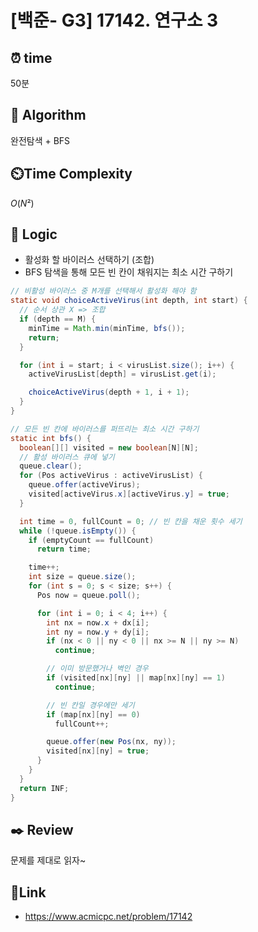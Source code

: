 # [백준- G3] 17142. 연구소 3
 
## ⏰  **time**
50분

## :pushpin: **Algorithm**
완전탐색 + BFS

## ⏲️**Time Complexity**
$O(N²)$

## :round_pushpin: **Logic**
- 활성화 할 바이러스 선택하기 (조합)
- BFS 탐색을 통해 모든 빈 칸이 채워지는 최소 시간 구하기
```java
// 비활성 바이러스 중 M개를 선택해서 활성화 해야 함
static void choiceActiveVirus(int depth, int start) {
  // 순서 상관 X => 조합
  if (depth == M) {
    minTime = Math.min(minTime, bfs());
    return;
  }

  for (int i = start; i < virusList.size(); i++) {
    activeVirusList[depth] = virusList.get(i);

    choiceActiveVirus(depth + 1, i + 1);
  }
}

// 모든 빈 칸에 바이러스를 퍼뜨리는 최소 시간 구하기
static int bfs() {
  boolean[][] visited = new boolean[N][N];
  // 활성 바이러스 큐에 넣기
  queue.clear();
  for (Pos activeVirus : activeVirusList) {
    queue.offer(activeVirus);
    visited[activeVirus.x][activeVirus.y] = true;
  }

  int time = 0, fullCount = 0; // 빈 칸을 채운 횟수 세기
  while (!queue.isEmpty()) {
    if (emptyCount == fullCount)
      return time;

    time++;
    int size = queue.size();
    for (int s = 0; s < size; s++) {
      Pos now = queue.poll();

      for (int i = 0; i < 4; i++) {
        int nx = now.x + dx[i];
        int ny = now.y + dy[i];
        if (nx < 0 || ny < 0 || nx >= N || ny >= N)
          continue;

        // 이미 방문했거나 벽인 경우
        if (visited[nx][ny] || map[nx][ny] == 1)
          continue;

        // 빈 칸일 경우에만 세기
        if (map[nx][ny] == 0)
          fullCount++;

        queue.offer(new Pos(nx, ny));
        visited[nx][ny] = true;
      }
    }
  }
  return INF;
}
```

## :black_nib: **Review**
문제를 제대로 읽자~

## 📡**Link**
- https://www.acmicpc.net/problem/17142

